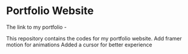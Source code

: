 # Portfolio Website

The link to my portfolio - 

This repository contains the codes for my portfolio website. 
Add framer motion for animations
Added a cursor for better experience

